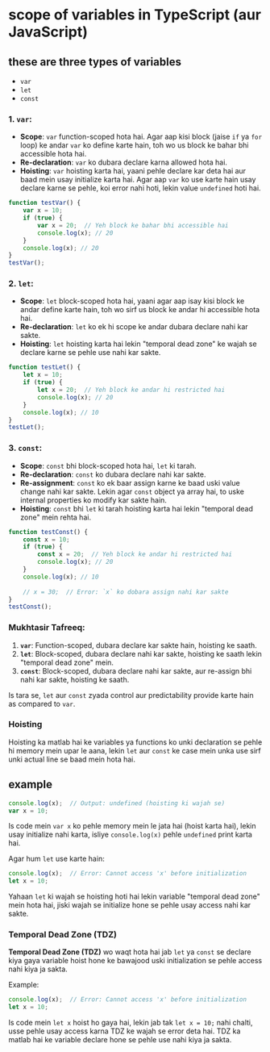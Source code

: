 # scope of variables in TypeScript (aur JavaScript)
## these are three types of variables
 * `var`
 * `let`
 * `const`

### 1. **`var`**:
- **Scope**: `var` function-scoped hota hai. Agar aap kisi block (jaise `if` ya `for` loop) ke andar `var` ko define karte hain, toh wo us block ke bahar bhi accessible hota hai. 
- **Re-declaration**: `var` ko dubara declare karna allowed hota hai.
- **Hoisting**: `var` hoisting karta hai, yaani pehle declare kar deta hai aur baad mein usay initialize karta hai. Agar aap `var` ko use karte hain usay declare karne se pehle, koi error nahi hoti, lekin value `undefined` hoti hai.

```typescript
function testVar() {
    var x = 10;
    if (true) {
        var x = 20;  // Yeh block ke bahar bhi accessible hai
        console.log(x); // 20
    }
    console.log(x); // 20
}
testVar();
```

### 2. **`let`**:
- **Scope**: `let` block-scoped hota hai, yaani agar aap isay kisi block ke andar define karte hain, toh wo sirf us block ke andar hi accessible hota hai.
- **Re-declaration**: `let` ko ek hi scope ke andar dubara declare nahi kar sakte.
- **Hoisting**: `let` hoisting karta hai lekin "temporal dead zone" ke wajah se declare karne se pehle use nahi kar sakte.

```typescript
function testLet() {
    let x = 10;
    if (true) {
        let x = 20;  // Yeh block ke andar hi restricted hai
        console.log(x); // 20
    }
    console.log(x); // 10
}
testLet();
```

### 3. **`const`**:
- **Scope**: `const` bhi block-scoped hota hai, `let` ki tarah.
- **Re-declaration**: `const` ko dubara declare nahi kar sakte.
- **Re-assignment**: `const` ko ek baar assign karne ke baad uski value change nahi kar sakte. Lekin agar `const` object ya array hai, to uske internal properties ko modify kar sakte hain.
- **Hoisting**: `const` bhi `let` ki tarah hoisting karta hai lekin "temporal dead zone" mein rehta hai.

```typescript
function testConst() {
    const x = 10;
    if (true) {
        const x = 20;  // Yeh block ke andar hi restricted hai
        console.log(x); // 20
    }
    console.log(x); // 10
    
    // x = 30;  // Error: `x` ko dobara assign nahi kar sakte
}
testConst();
```

### Mukhtasir Tafreeq:
1. **`var`**: Function-scoped, dubara declare kar sakte hain, hoisting ke saath.
2. **`let`**: Block-scoped, dubara declare nahi kar sakte, hoisting ke saath lekin "temporal dead zone" mein.
3. **`const`**: Block-scoped, dubara declare nahi kar sakte, aur re-assign bhi nahi kar sakte, hoisting ke saath. 

Is tara se, `let` aur `const` zyada control aur predictability provide karte hain as compared to `var`.

### Hoisting
Hoisting ka matlab hai ke variables ya functions ko unki declaration se pehle hi memory mein upar le aana, lekin `let` aur `const` ke case mein unka use sirf unki actual line se baad mein hota hai.

## example


```typescript
console.log(x);  // Output: undefined (hoisting ki wajah se)
var x = 10;
```

Is code mein `var x` ko pehle memory mein le jata hai (hoist karta hai), lekin usay initialize nahi karta, isliye `console.log(x)` pehle `undefined` print karta hai.

Agar hum `let` use karte hain:

```typescript
console.log(x);  // Error: Cannot access 'x' before initialization
let x = 10;
```

Yahaan `let` ki wajah se hoisting hoti hai lekin variable "temporal dead zone" mein hota hai, jiski wajah se initialize hone se pehle usay access nahi kar sakte.

### Temporal Dead Zone (TDZ)
**Temporal Dead Zone (TDZ)** wo waqt hota hai jab `let` ya `const` se declare kiya gaya variable hoist hone ke bawajood uski initialization se pehle access nahi kiya ja sakta.

Example:

```typescript
console.log(x);  // Error: Cannot access 'x' before initialization
let x = 10;
```

Is code mein `let x` hoist ho gaya hai, lekin jab tak `let x = 10;` nahi chalti, usse pehle usay access karna TDZ ke wajah se error deta hai. TDZ ka matlab hai ke variable declare hone se pehle use nahi kiya ja sakta.